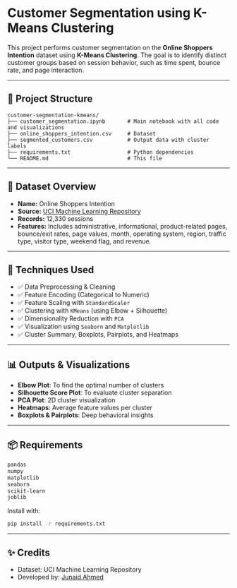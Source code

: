 
#  Customer Segmentation using K-Means Clustering

This project performs customer segmentation on the **Online Shoppers Intention** dataset using **K-Means Clustering**. The goal is to identify distinct customer groups based on session behavior, such as time spent, bounce rate, and page interaction.

---

## 📂 Project Structure

```
customer-segmentation-kmeans/
├── customer_segmentation.ipynb       # Main notebook with all code and visualizations
├── online_shoppers_intention.csv     # Dataset 
├── segmented_customers.csv           # Output data with cluster labels
├── requirements.txt                  # Python dependencies
└── README.md                         # This file
```

---

## 📌 Dataset Overview

- **Name:** Online Shoppers Intention
- **Source:** [UCI Machine Learning Repository](https://archive.ics.uci.edu/ml/datasets/Online+Shoppers+Purchasing+Intention+Dataset)
- **Records:** 12,330 sessions
- **Features:** Includes administrative, informational, product-related pages, bounce/exit rates, page values, month, operating system, region, traffic type, visitor type, weekend flag, and revenue.

---

## 🔧 Techniques Used

- ✅ Data Preprocessing & Cleaning
- ✅ Feature Encoding (Categorical to Numeric)
- ✅ Feature Scaling with `StandardScaler`
- ✅ Clustering with `KMeans` (using Elbow + Silhouette)
- ✅ Dimensionality Reduction with `PCA`
- ✅ Visualization using `Seaborn` and `Matplotlib`
- ✅ Cluster Summary, Boxplots, Pairplots, and Heatmaps

---

## 📊 Outputs & Visualizations

- **Elbow Plot**: To find the optimal number of clusters
- **Silhouette Score Plot**: To evaluate cluster separation
- **PCA Plot**: 2D cluster visualization
- **Heatmaps**: Average feature values per cluster
- **Boxplots & Pairplots**: Deep behavioral insights

---


## 📦 Requirements

```txt
pandas
numpy
matplotlib
seaborn
scikit-learn
joblib
```

Install with:
```bash
pip install -r requirements.txt
```

---

## ✨ Credits

- Dataset: UCI Machine Learning Repository
- Developed by: [Junaid Ahmed](https://github.com/Juna1dAhmed)
